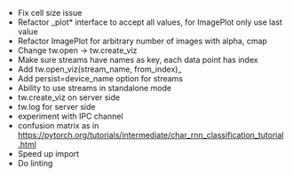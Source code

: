 * Fix cell size issue
* Refactor _plot* interface to accept all values, for ImagePlot only use last value
* Refactor ImagePlot for arbitrary number of images with alpha, cmap
* Change tw.open -> tw.create_viz
* Make sure streams have names as key, each data point has index
* Add tw.open_viz(stream_name, from_index)_
* Add persist=device_name option for streams
* Ability to use streams in standalone mode
* tw.create_viz on server side
* tw.log for server side
* experiment with IPC channel
* confusion matrix as in https://pytorch.org/tutorials/intermediate/char_rnn_classification_tutorial.html
* Speed up import
* Do linting

